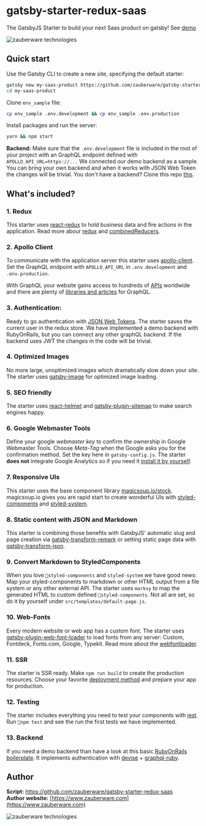 # gatsby-starter-redux-saas

The GatsbyJS Starter to build your next Saas product on gatsby! See [demo](https://gatsby-redux.zauberware.com)

![zauberware technologies](https://github.com/zauberware/gatsby-starter-redux-saas/raw/master/static/website-preview.jpg)

## Quick start

Use the Gatsby CLI to create a new site, specifying the default starter:

```sh
gatsby new my-saas-product https://github.com/zauberware/gatsby-starter-redux-saas
cd my-saas-product
```

Clone `env_sample` file:

```sh
cp env_sample .env.development && cp env_sample .env.production
```

Install packages and run the server:

```sh
yarn && npm start
```


**Backend:** Make sure that the `.env.development` file is included in the root of your project with an GraphQL endpoint defined with `APOLLO_API_URL=https://...` We connected our demo backend as a sample. You can bring your own backend and when it works with JSON Web Token the changes will be trivial. You don't have a backend? Clone this repo [this](https://github.com/zauberware/rails-devise-graphql).


## What's included?

### 1. Redux
This starter uses [react-redux](https://github.com/reduxjs/react-redux) to hold business data and fire actions in the application. Read more abour [redux](https://redux.js.org/basics/usage-with-react) and [combinedReducers](https://redux.js.org/api/combinereducers).

### 2. Apollo Client
To communicate with the application server this starter uses [apollo-client](https://github.com/apollographql/apollo-client). Set the GraphQL endpoint with `APOLLO_API_URL` in `.env.development` and `.env.production`.

With GraphQL your website gains access to hundreds of [APIs](https://github.com/APIs-guru/graphql-apis) worldwide and there are plenty of [libraries and articles](https://github.com/chentsulin/awesome-graphql) for GraphQL.

### 3. Authentication:
Ready to go authentication with [JSON Web Tokens](https://jwt.io/introduction/). The starter saves the current user in the redux store. We have implemented a demo backend with RubyOnRails, but you can connect any other graphQL backend. If the backend  uses JWT the changes in the code will be trivial.

### 4. Optimized Images
No more large, unoptimized images which dramatically slow down your site. The starter uses [gatsby-image](https://github.com/gatsbyjs/gatsby/tree/master/packages/gatsby-image) for optimized image loading.

### 5. SEO friendly
 The starter uses [react-helmet](https://github.com/nfl/react-helmet) and [gatsby-plugin-sitemap](https://github.com/gatsbyjs/gatsby/tree/master/packages/gatsby-plugin-sitemap) to make search engines happy.

### 6. Google Webmaster Tools
Define your google *webmaster key* to confirm the ownership in Google Webmaster Tools. Choose *Meta-Tag* when the Google asks you for the confirmation method. Set the key here in `gatsby-config.js`. The starter **does not** integrate Google Analytics so if you need it [install it by yourself](https://www.gatsbyjs.org/packages/gatsby-plugin-google-analytics/).

### 7. Responsive UIs
This starter uses the base component library [magicsoup.io/stock](https://github.com/magicsoup-io/magicsoup-stock). magicsoup.io gives you are rapid start to create wonderful UIs with [styled-components](https://github.com/styled-components/styled-components) and [styled-system](https://github.com/jxnblk/styled-system).

### 8. Static content with JSON and Markdown
This starter is combining those benefits with GatsbyJS' automatic slug and page creation via [gatsby-transform-remark](https://www.styled-components.com/) or setting static page data with [gatsby-transform-json](https://www.styled-components.com/). 

### 9. Convert Markdown to StyledComponents
When you love `styled-components` and `styled-system` we have good news: Map your styled-components to markdown or other HTML output from a file system or any other external API. The starter uses `marksy` to map the generated HTML to custom defined `styled-components`. Not all are set, so do it by yourself under `src/templates/default-page.js`.

### 10. Web-Fonts
Every modern website or web app has a custom font. The starter uses [gatsby-plugin-web-font-loader](https://github.com/escaladesports/gatsby-plugin-web-font-loader) to load fonts from any server: Custom, Fontdeck, Fonts.com, Google, Typekit. Read more about the [webfontloader](https://github.com/typekit/webfontloader).

### 11. SSR
The starter is SSR ready. Make `npm run build` to create the production resources. Choose your favorite [deployment method](https://www.gatsbyjs.org/docs/deploying-and-hosting/) and prepare your app for production.

### 12. Testing
The starter includes everything you need to test your components with [jest](https://jestjs.io/docs/en/getting-started). Run `npm test` and see the run the first tests we have implemented.

### 13. Backend
If you need a demo backend than have a look at this basic [RubyOnRails boilerplate](https://github.com/zauberware/rails-devise-graphql). It implements authentication with  [devise](https://github.com/plataformatec/devise) + [graphql-ruby](https://graphql-ruby.org/getting_started).


## Author

__Script:__ <https://github.com/zauberware/gatsby-starter-redux-saas>  
__Author website:__ [https://www.zauberware.com](https://www.zauberware.com)    

![zauberware technologies](https://avatars3.githubusercontent.com/u/1753330?s=200&v=4)
